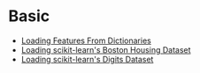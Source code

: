 # Basic
* [Loading Features From Dictionaries](code/Loading-Features-From-Dictionaries.py)
* [Loading scikit-learn's Boston Housing Dataset](code/Loading-scikit-learn-s-Boston-Housing-Dataset.py)
* [Loading scikit-learn's Digits Dataset](code/Loading-scikit-learn-s-Digits-Dataset.py)
